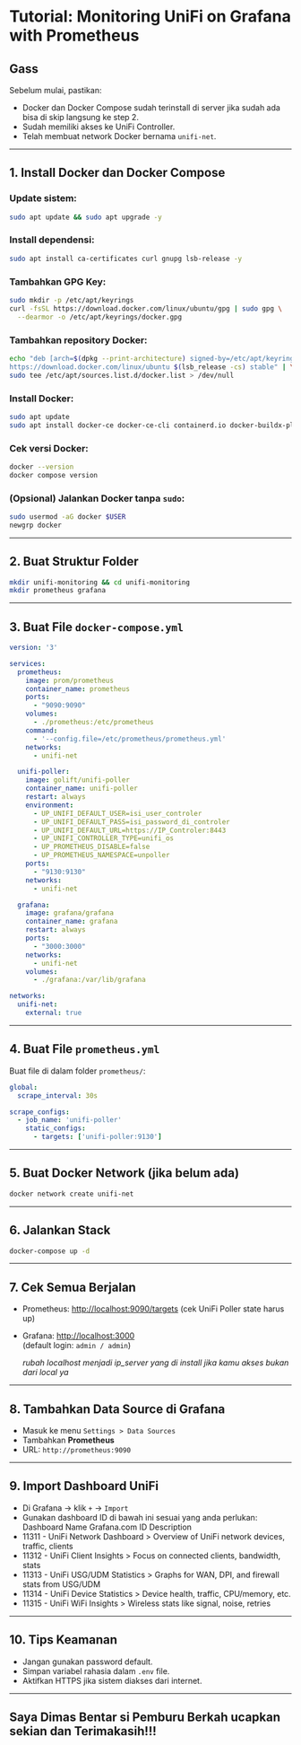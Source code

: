 # Tutorial: Monitoring UniFi on Grafana with Prometheus 

## Gass
Sebelum mulai, pastikan:
- Docker dan Docker Compose sudah terinstall di server jika sudah ada bisa di skip langsung ke step 2.
- Sudah memiliki akses ke UniFi Controller.
- Telah membuat network Docker bernama `unifi-net`.

---

## 1. Install Docker dan Docker Compose

### Update sistem:
```bash
sudo apt update && sudo apt upgrade -y
```

###  Install dependensi:
```bash
sudo apt install ca-certificates curl gnupg lsb-release -y
```

### Tambahkan GPG Key:
```bash
sudo mkdir -p /etc/apt/keyrings
curl -fsSL https://download.docker.com/linux/ubuntu/gpg | sudo gpg \
  --dearmor -o /etc/apt/keyrings/docker.gpg
```

### Tambahkan repository Docker:
```bash
echo "deb [arch=$(dpkg --print-architecture) signed-by=/etc/apt/keyrings/docker.gpg] \
https://download.docker.com/linux/ubuntu $(lsb_release -cs) stable" | \
sudo tee /etc/apt/sources.list.d/docker.list > /dev/null
```

### Install Docker:
```bash
sudo apt update
sudo apt install docker-ce docker-ce-cli containerd.io docker-buildx-plugin docker-compose-plugin -y
```

### Cek versi Docker:
```bash
docker --version
docker compose version
```

### (Opsional) Jalankan Docker tanpa `sudo`:
```bash
sudo usermod -aG docker $USER
newgrp docker
```

---

## 2. Buat Struktur Folder
```bash
mkdir unifi-monitoring && cd unifi-monitoring
mkdir prometheus grafana
```

---

## 3. Buat File `docker-compose.yml`

```yaml
version: '3'

services:
  prometheus:
    image: prom/prometheus
    container_name: prometheus
    ports:
      - "9090:9090"
    volumes:
      - ./prometheus:/etc/prometheus
    command:
      - '--config.file=/etc/prometheus/prometheus.yml'
    networks:
      - unifi-net

  unifi-poller:
    image: golift/unifi-poller
    container_name: unifi-poller
    restart: always
    environment:
      - UP_UNIFI_DEFAULT_USER=isi_user_controler
      - UP_UNIFI_DEFAULT_PASS=isi_password_di_controler
      - UP_UNIFI_DEFAULT_URL=https://IP_Controler:8443
      - UP_UNIFI_CONTROLLER_TYPE=unifi_os
      - UP_PROMETHEUS_DISABLE=false
      - UP_PROMETHEUS_NAMESPACE=unpoller
    ports:
      - "9130:9130"
    networks:
      - unifi-net

  grafana:
    image: grafana/grafana
    container_name: grafana
    restart: always
    ports:
      - "3000:3000"
    networks:
      - unifi-net
    volumes:
      - ./grafana:/var/lib/grafana

networks:
  unifi-net:
    external: true
```

---

## 4. Buat File `prometheus.yml`

Buat file di dalam folder `prometheus/`:

```yaml
global:
  scrape_interval: 30s

scrape_configs:
  - job_name: 'unifi-poller'
    static_configs:
      - targets: ['unifi-poller:9130']
```

---

## 5. Buat Docker Network (jika belum ada)

```bash
docker network create unifi-net
```

---

## 6. Jalankan Stack

```bash
docker-compose up -d
```

---

## 7. Cek Semua Berjalan

- Prometheus: [http://localhost:9090/targets](http://localhost:9090/targets)
  (cek UniFi Poller state harus up)
- Grafana: [http://localhost:3000](http://localhost:3000)  
  (default login: `admin / admin`)
  
  *rubah localhost menjadi ip_server yang di install jika kamu akses bukan dari local ya*
---

## 8. Tambahkan Data Source di Grafana

- Masuk ke menu `Settings > Data Sources`
- Tambahkan **Prometheus**
- URL: `http://prometheus:9090`

---

## 9. Import Dashboard UniFi

- Di Grafana → klik `+` → `Import`
- Gunakan dashboard ID di bawah ini sesuai yang anda perlukan:
          Dashboard Name	Grafana.com ID	Description
- 11311	- UniFi Network Dashboard	> Overview of UniFi network devices, traffic, clients
- 11312 - UniFi Client Insights	> Focus on connected clients, bandwidth, stats
- 11313 - UniFi USG/UDM Statistics > Graphs for WAN, DPI, and firewall stats from USG/UDM
- 11314	- UniFi Device Statistics > Device health, traffic, CPU/memory, etc.
- 11315	- UniFi WiFi Insights	> Wireless stats like signal, noise, retries

---

## 10. Tips Keamanan

- Jangan gunakan password default.
- Simpan variabel rahasia dalam `.env` file.
- Aktifkan HTTPS jika sistem diakses dari internet.

---

## Saya Dimas Bentar si Pemburu Berkah ucapkan sekian dan Terimakasih!!!

